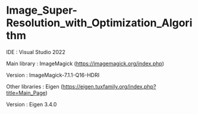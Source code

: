 # Image_Super-Resolution_with_Optimization_Algorithm

IDE : Visual Studio 2022

Main library : ImageMagick (https://imagemagick.org/index.php)

Version : ImageMagick-7.1.1-Q16-HDRI

Other libraries : Eigen (https://eigen.tuxfamily.org/index.php?title=Main_Page)

Version : Eigen 3.4.0


